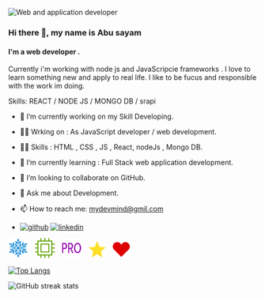 ![Web and application developer ](https://media.licdn.com/dms/image/D4D16AQH8iQLrZew7xQ/profile-displaybackgroundimage-shrink_350_1400/0/1684629625820?e=1695859200&v=beta&t=G9kPEy0J5cNH0GC3kbp008XG9sRMK0-4MBoVaWcFygI)
### Hi there 👋, my name is Abu sayam
#### I'm a web developer .

Currently i'm working with node js and JavaScripcie frameworks . 
I love to learn something new and apply to real life. I like to be fucus and responsible with the work im doing. 

Skills:  REACT / NODE JS / MONGO DB / srapi

- 🔭 I’m currently working on my Skill Developing.
- 🧑‍🏫 Wrking on : As JavaScript developer / web development.
- 👨‍💻 Skills : HTML , CSS , JS , React, nodeJs , Mongo DB.
- 🌱 I’m currently learning : Full Stack web application development.
- 👯 I’m looking to collaborate on GitHub.
- 💬 Ask me about Development.
- 📫 How to reach me: mydevmind@gmil.com



 - [<img src='https://cdn.jsdelivr.net/npm/simple-icons@3.0.1/icons/github.svg' alt='github' height='40'>](https://github.com/Dev-Abu)  [<img src='https://cdn.jsdelivr.net/npm/simple-icons@3.0.1/icons/linkedin.svg' alt='linkedin' height='40'>](https://www.linkedin.com/in/abusayam/) 


<a href='https://archiveprogram.github.com/'><img src='https://raw.githubusercontent.com/acervenky/animated-github-badges/master/assets/acbadge.gif' width='40' height='40'></a> <a href='https://docs.github.com/en/developers'><img src='https://raw.githubusercontent.com/acervenky/animated-github-badges/master/assets/devbadge.gif' width='40' height='40'></a> <a href='https://github.com/pricing'><img src='https://raw.githubusercontent.com/acervenky/animated-github-badges/master/assets/pro.gif' width='40' height='40'></a> <a href='https://stars.github.com/'><img src='https://raw.githubusercontent.com/acervenky/animated-github-badges/master/assets/starbadge.gif' width='35' height='35'></a> <a href='https://docs.github.com/en/github/supporting-the-open-source-community-with-github-sponsors'><img src='https://raw.githubusercontent.com/acervenky/animated-github-badges/master/assets/sponsorbadge.gif' width='35' height='35'></a> 

[![Top Langs](https://github-readme-stats.vercel.app/api/top-langs/?username=Dev-Abu)](https://github.com/anuraghazra/github-readme-stats)

![GitHub streak stats](https://streak-stats.demolab.com/?user=Dev-Abu)  

